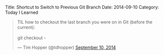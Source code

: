 Title: Shortcut to Switch to Previous Git Branch
Date: 2014-09-10
Category: Today I Learned


<blockquote class="twitter-tweet" data-lang="en"><p lang="en" dir="ltr">TIL how to checkout the last branch you were on in Git (before the current):<br><br>git checkout -</p>&mdash; Tim Hopper (@tdhopper) <a href="https://twitter.com/tdhopper/status/509767391103172608">September 10, 2014</a></blockquote>
<script async src="//platform.twitter.com/widgets.js" charset="utf-8"></script>